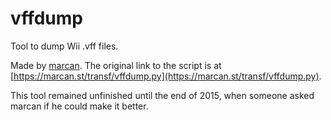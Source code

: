 # vffdump
Tool to dump Wii .vff files.

Made by [marcan](https://github.com/marcan). The original link to the script is at [https://marcan.st/transf/vffdump.py](https://marcan.st/transf/vffdump.py).

This tool remained unfinished until the end of 2015, when someone asked marcan if he could make it better.
